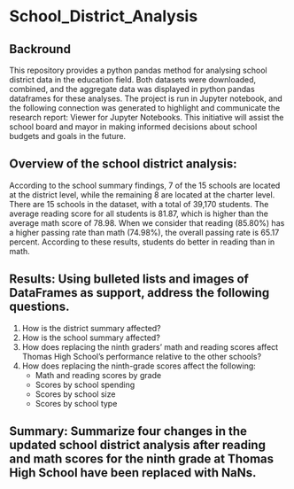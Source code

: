 # School_District_Analysis

## Backround

This repository provides a python pandas method for analysing school district data in the education field. Both datasets were downloaded, combined, and the aggregate data was displayed in python pandas dataframes for these analyses. The project is run in Jupyter notebook, and the following connection was generated to highlight and communicate the research report: Viewer for Jupyter Notebooks. This initiative will assist the school board and mayor in making informed decisions about school budgets and goals in the future.

## Overview of the school district analysis:

According to the school summary findings, 7 of the 15 schools are located at the district level, while the remaining 8 are located at the charter level. There are 15 schools in the dataset, with a total of 39,170 students. The average reading score for all students is 81.87, which is higher than the average math score of 78.98. When we consider that reading (85.80%) has a higher passing rate than math (74.98%), the overall passing rate is 65.17 percent. According to these results, students do better in reading than in math.

## Results: Using bulleted lists and images of DataFrames as support, address the following questions.

  1. How is the district summary affected?
  2. How is the school summary affected?
  3. How does replacing the ninth graders’ math and reading scores affect Thomas High School’s performance relative to the other schools?
  4. How does replacing the ninth-grade scores affect the following:
      - Math and reading scores by grade
      - Scores by school spending
      - Scores by school size
      - Scores by school type
## Summary: Summarize four changes in the updated school district analysis after reading and math scores for the ninth grade at Thomas High School have been replaced with NaNs.
